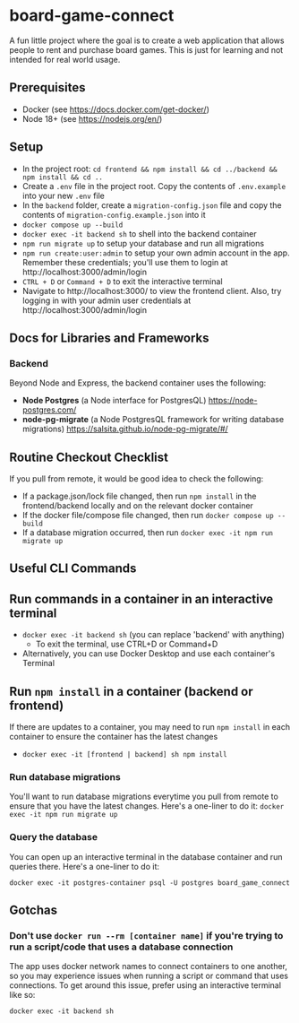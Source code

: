 # board-game-connect
A fun little project where the goal is to create a web application that allows people to rent and purchase board games. This is just for learning and not intended for real world usage.

## Prerequisites
- Docker (see https://docs.docker.com/get-docker/)
- Node 18+ (see https://nodejs.org/en/)
 
## Setup
- In the project root: `cd frontend && npm install && cd ../backend && npm install && cd ..`
- Create a `.env` file in the project root. Copy the contents of `.env.example` into your new `.env` file
- In the `backend` folder, create a `migration-config.json` file and copy the contents of `migration-config.example.json` into it
- `docker compose up --build`
- `docker exec -it backend sh` to shell into the backend container
- `npm run migrate up` to setup your database and run all migrations
- `npm run create:user:admin` to setup your own admin account in the app. Remember these credentials; you'll use them to login at http://localhost:3000/admin/login
- `CTRL + D` or `Command + D` to exit the interactive terminal
- Navigate to http://localhost:3000/ to view the frontend client. Also, try logging in with your admin user credentials at http://localhost:3000/admin/login

## Docs for Libraries and Frameworks

### Backend
Beyond Node and Express, the backend container uses the following:
- **Node Postgres** (a Node interface for PostgresQL) https://node-postgres.com/
- **node-pg-migrate** (a Node PostgresQL framework for writing database migrations) https://salsita.github.io/node-pg-migrate/#/

## Routine Checkout Checklist
If you pull from remote, it would be good idea to check the following:
- If a package.json/lock file changed, then run `npm install` in the frontend/backend locally and on the relevant docker container
- If the docker file/compose file changed, then run `docker compose up --build`
- If a database migration occurred, then run `docker exec -it npm run migrate up`

## Useful CLI Commands
## Run commands in a container in an interactive terminal
- `docker exec -it backend sh` (you can replace 'backend' with anything)
  - To exit the terminal, use CTRL+D or Command+D
- Alternatively, you can use Docker Desktop and use each container's Terminal

## Run `npm install` in a container (backend or frontend)
If there are updates to a container, you may need to run `npm install` in each container to ensure the container has the latest changes
- `docker exec -it [frontend | backend] sh npm install`

### Run database migrations
You'll want to run database migrations everytime you pull from remote to ensure that you have the latest changes. Here's a one-liner to do it:
`docker exec -it npm run migrate up`

### Query the database
You can open up an interactive terminal in the database container and run queries there. Here's a one-liner to do it:

`docker exec -it postgres-container psql -U postgres board_game_connect`

## Gotchas

### Don't use `docker run --rm [container name]` if you're trying to run a script/code that uses a database connection
The app uses docker network names to connect containers to one another, so you may experience issues when running a script or command that uses connections. To get around this issue, prefer using an interactive terminal like so:

`docker exec -it backend sh`
